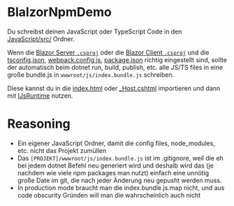 # BlalzorNpmDemo

Du schreibst deinen JavaScript oder TypeScript Code in den [JavaScript/src/](https://github.com/TheSwerik/BlalzorNpmDemo/tree/main/NpmInBlazor.Client/JavaScript/src) Ordner.

Wenn die [Blazor Server `.csproj`](https://github.com/TheSwerik/BlalzorNpmDemo/blob/main/NpmInBlazor.Server/NpmInBlazor.Server.csproj#L9-L13) oder die [Blazor Client `.csproj`](https://github.com/TheSwerik/BlalzorNpmDemo/blob/main/NpmInBlazor.Client/NpmInBlazor.Client.csproj#L15-L19) und die [tsconfig.json](https://github.com/TheSwerik/BlalzorNpmDemo/blob/main/NpmInBlazor.Server/JavaScript/tsconfig.json), [webpack.config.js](https://github.com/TheSwerik/BlalzorNpmDemo/blob/main/NpmInBlazor.Server/JavaScript/webpack.config.js), [package.json](https://github.com/TheSwerik/BlalzorNpmDemo/blob/main/NpmInBlazor.Server/JavaScript/package.json) richtig eingestellt sind, sollte der automatisch beim dotnet run, build, publish, etc. alle JS/TS files in eine große bundle.js in `wwwroot/js/index.bundle.js` schreiben.

Diese kannst du in die [index.html](https://github.com/TheSwerik/BlalzorNpmDemo/blob/main/NpmInBlazor.Client/wwwroot/index.html#L30) oder [_Host.cshtml](https://github.com/TheSwerik/BlalzorNpmDemo/blob/main/NpmInBlazor.Server/Pages/_Host.cshtml#L33) importieren und dann mit [IJsRuntime](https://github.com/TheSwerik/BlalzorNpmDemo/blob/main/NpmInBlazor.Server/Pages/Index.razor#L23) nutzen.

# Reasoning

* Ein eigener JavaScript Ordner, damit die config files, node_modules, etc. nicht das Projekt zumüllen
* Das `[PROJEKT]/wwwroot/js/index.bundle.js` ist im .gitignore, weil die eh bei jedem dotnet Befehl neu generiert wird und deshalb wird das (je nachdem wie viele npm packages man nutzt) einfach eine unnötig große Date im git, die nach jeder Änderung neu gepusht werden muss.
* In production mode braucht man die index.bundle.js.map nicht, und aus code obscurity Gründen will man die wahrscheinlich auch nicht